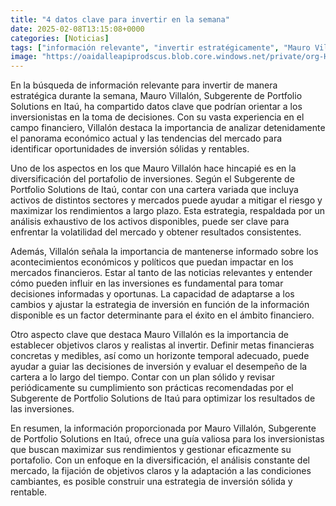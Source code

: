 ```yaml
---
title: "4 datos clave para invertir en la semana"
date: 2025-02-08T13:15:08+0000
categories: [Noticias]
tags: ["información relevante", "invertir estratégicamente", "Mauro Villalón", "Portfolio Solutions", "diversificación de inversiones", "análisis del mercado", "objetivos financieros."]
image: "https://oaidalleapiprodscus.blob.core.windows.net/private/org-HKmKxpuNw3Y88lm4EBrIPq0n/user-ZwiCXOggLL8ZNNKE2g7rXFmV/img-yoGiBhxw8pf54f7rdDbPGSET.png?st=2025-02-08T12%3A15%3A08Z&se=2025-02-08T14%3A15%3A08Z&sp=r&sv=2024-08-04&sr=b&rscd=inline&rsct=image/png&skoid=d505667d-d6c1-4a0a-bac7-5c84a87759f8&sktid=a48cca56-e6da-484e-a814-9c849652bcb3&skt=2025-02-08T01%3A40%3A18Z&ske=2025-02-09T01%3A40%3A18Z&sks=b&skv=2024-08-04&sig=oRe/i1dHlBO2WG3DXOIfr0/rNwsOCuBT2axYRF8wkPY%3D"
---
```


En la búsqueda de información relevante para invertir de manera estratégica durante la semana, Mauro Villalón, Subgerente de Portfolio Solutions en Itaú, ha compartido datos clave que podrían orientar a los inversionistas en la toma de decisiones. Con su vasta experiencia en el campo financiero, Villalón destaca la importancia de analizar detenidamente el panorama económico actual y las tendencias del mercado para identificar oportunidades de inversión sólidas y rentables.

Uno de los aspectos en los que Mauro Villalón hace hincapié es en la diversificación del portafolio de inversiones. Según el Subgerente de Portfolio Solutions de Itaú, contar con una cartera variada que incluya activos de distintos sectores y mercados puede ayudar a mitigar el riesgo y maximizar los rendimientos a largo plazo. Esta estrategia, respaldada por un análisis exhaustivo de los activos disponibles, puede ser clave para enfrentar la volatilidad del mercado y obtener resultados consistentes.

Además, Villalón señala la importancia de mantenerse informado sobre los acontecimientos económicos y políticos que puedan impactar en los mercados financieros. Estar al tanto de las noticias relevantes y entender cómo pueden influir en las inversiones es fundamental para tomar decisiones informadas y oportunas. La capacidad de adaptarse a los cambios y ajustar la estrategia de inversión en función de la información disponible es un factor determinante para el éxito en el ámbito financiero.

Otro aspecto clave que destaca Mauro Villalón es la importancia de establecer objetivos claros y realistas al invertir. Definir metas financieras concretas y medibles, así como un horizonte temporal adecuado, puede ayudar a guiar las decisiones de inversión y evaluar el desempeño de la cartera a lo largo del tiempo. Contar con un plan sólido y revisar periódicamente su cumplimiento son prácticas recomendadas por el Subgerente de Portfolio Solutions de Itaú para optimizar los resultados de las inversiones.

En resumen, la información proporcionada por Mauro Villalón, Subgerente de Portfolio Solutions en Itaú, ofrece una guía valiosa para los inversionistas que buscan maximizar sus rendimientos y gestionar eficazmente su portafolio. Con un enfoque en la diversificación, el análisis constante del mercado, la fijación de objetivos claros y la adaptación a las condiciones cambiantes, es posible construir una estrategia de inversión sólida y rentable.
    